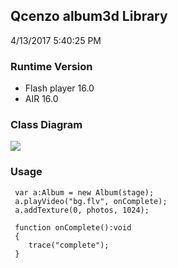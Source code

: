 ## Qcenzo **album3d** Library ##
4/13/2017 5:40:25 PM 
### Runtime Version ###
- Flash player 16.0
- AIR 16.0
### Class Diagram ###
![](http://www.qcenzo.com/2017/apps/album3d/0.jpg)
### Usage ###

	 var a:Album = new Album(stage);	
	 a.playVideo("bg.flv", onComplete);	
	 a.addTexture(0, photos, 1024);
	 
	 function onComplete():void 
	 {	
	 	trace("complete");	
	 }
